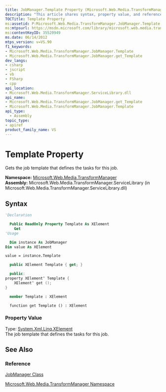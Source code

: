 ```yaml
---
title: JobManager.Template Property (Microsoft.Web.Media.TransformManager)
description: "This article shares syntax, property value, and references for the JobManager.Template Property, which gets the job template that defines the tasks for this job with Microsoft.Web.Media.TransformManager."
TOCTitle: Template Property
ms:assetid: P:Microsoft.Web.Media.TransformManager.JobManager.Template
ms:mtpsurl: https://msdn.microsoft.com/library/microsoft.web.media.transformmanager.jobmanager.template(v=VS.90)
ms:contentKeyID: 35520949
ms.date: 06/14/2012
mtps_version: v=VS.90
f1_keywords:
- Microsoft.Web.Media.TransformManager.JobManager.Template
- Microsoft.Web.Media.TransformManager.JobManager.get_Template
dev_langs:
- csharp
- jscript
- vb
- FSharp
- cpp
api_location:
- Microsoft.Web.Media.TransformManager.ServiceLibrary.dll
api_name:
- Microsoft.Web.Media.TransformManager.JobManager.get_Template
- Microsoft.Web.Media.TransformManager.JobManager.Template
api_type:
  - Assembly
topic_type:
- apiref
product_family_name: VS
---
```


# Template Property

Gets the job template that defines the tasks for this job.

**Namespace:**  [Microsoft.Web.Media.TransformManager](microsoft-web-media-transformmanager-namespace.md)  
**Assembly:**  Microsoft.Web.Media.TransformManager.ServiceLibrary (in Microsoft.Web.Media.TransformManager.ServiceLibrary.dll)

## Syntax

```vb
'Declaration

  Public ReadOnly Property Template As XElement
    Get
'Usage

  Dim instance As JobManager
Dim value As XElement

value = instance.Template
```

```csharp
  public XElement Template { get; }
```

```cpp
  public:
property XElement^ Template {
    XElement^ get ();
}
```

``` fsharp
  member Template : XElement
```

```jscript
  function get Template () : XElement
```

### Property Value

Type: [System.Xml.Linq.XElement](https://msdn.microsoft.com/library/bb340098)  
The job template that defines the tasks for this job.  

## See Also

### Reference

[JobManager Class](jobmanager-class-microsoft-web-media-transformmanager.md)

[Microsoft.Web.Media.TransformManager Namespace](microsoft-web-media-transformmanager-namespace.md)
